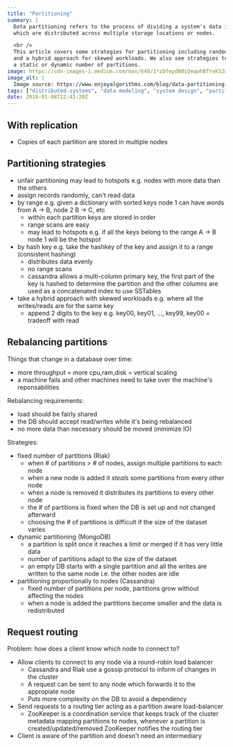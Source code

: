 ```yaml
---
title: "Partitioning"
summary: |
  Data partitioning refers to the process of dividing a system's data into smaller, more manageable subsets,
  which are distributed across multiple storage locations or nodes.

  <br />
  This article covers some strategies for partitioning including random partitioning, by hash key, by range
  and a hybrid approach for skewed workloads. We also see strategies to rebalance partitions if there's
  a static or dynamic number of partitions.
image: https://cdn-images-1.medium.com/max/640/1*zDfepdN0iQeqwhBTYeKS2w.png
image_alt: |
  Image source: https://www.enjoyalgorithms.com/blog/data-partitioning-system-design-concept
tags: ["distributed-systems", "data modeling", "system design", "partitioning"]
date: 2018-01-08T22:43:20Z
---
```


## With replication

- Copies of each partition are stored in multiple nodes

## Partitioning strategies

- unfair partitioning may lead to hotspots e.g. nodes with more data than the others
- assign records randomly, can't read data
- by range e.g. given a dictionary with sorted keys node 1 can have words from A -> B, node 2 B -> C, etc
  - within each partition keys are stored in order
  - range scans are easy
  - may lead to hotspots e.g. if all the keys belong to the range A -> B node 1 will be the hotspot
- by hash key e.g. take the hashkey of the key and assign it to a range (consistent hashing)
  - distributes data evenly
  - no range scans
  - cassandra allows a multi-column primary key, the first part of the key is hashed to determine
    the partition and the other columns are used as a concatenated index to use SSTables
- take a hybrid approach with skewed workloads e.g. where all the writes/reads are for the same key
  - append 2 digits to the key e.g. key00, key01, ..., key99, key00 = tradeoff with read

## Rebalancing partitions

Things that change in a database over time:

- more throughput = more cpu,ram,disk = vertical scaling
- a machine fails and other machines need to take over the machine's reponsabilities

Rebalancing requirements:

- load should be fairly shared
- the DB should accept read/writes while it's being rebalanced
- no more data than necessary should be moved (minimize IO)

Strategies:

- fixed number of partitions (Riak)
  - when # of partitions > # of nodes, assign multiple partitions to each node
  - when a new node is added it *steals* some partitions from every other node
  - when a node is removed it distributes its partitions to every other node
  - the # of partitions is fixed when the DB is set up and not changed afterward
  - choosing the # of partitions is difficult if the size of the dataset varies
- dynamic partitioning (MongoDB)
  - a partition is split once it reaches a limit or merged if it has very little data
  - number of partitions adapt to the size of the dataset
  - an empty DB starts with a single partition and all the writes are written to the same node
    i.e. the other nodes are idle
- partitioning proportionally to nodes (Cassandra)
  - fixed number of partitions per node, partitions grow without affecting the nodes
  - when a node is added the partitions become smaller and the data is redistributed

## Request routing

Problem: how does a client know which node to connect to?

- Allow clients to connect to any node via a round-robin load balancer
  - Cassandra and Riak use a gossip protocol to inform of changes in the cluster
  - A request can be sent to any node which forwards it to the appropiate node
  - Puts more complexity on the DB to avoid a dependency
- Send requests to a routing tier acting as a partition aware load-balancer
  - ZooKeeper is a coordination service that keeps track of the cluster metadata mapping partitions to nodes,
    whenever a partition is created/updated/removed ZooKeeper notifies the routing tier
- Client is aware of the partition and doesn't need an intermediary

